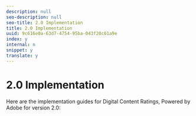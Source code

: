 ```yaml
---
description: null
seo-description: null
seo-title: 2.0 Implementation
title: 2.0 Implementation
uuid: 9c616e0a-63d7-4754-95ba-043f20c61a9e
index: y
internal: n
snippet: y
translate: y
---
```


# 2.0 Implementation

Here are the implementation guides for Digital Content Ratings, Powered by Adobe for version 2.0: 
